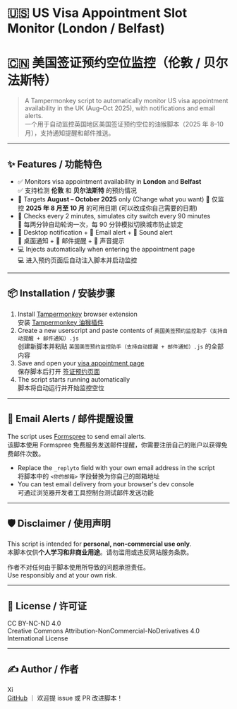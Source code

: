 # 🇺🇸 US Visa Appointment Slot Monitor (London / Belfast)  
# 🇨🇳 美国签证预约空位监控（伦敦 / 贝尔法斯特）

> A Tampermonkey script to automatically monitor US visa appointment availability in the UK (Aug–Oct 2025), with notifications and email alerts.  
> 一个用于自动监控英国地区美国签证预约空位的油猴脚本（2025 年 8–10 月），支持通知提醒和邮件推送。

---

## ✨ Features / 功能特色

- ✅ Monitors visa appointment availability in **London** and **Belfast**  
  ✅ 支持检测 **伦敦** 和 **贝尔法斯特** 的预约情况  
- 📅 Targets **August – October 2025** only  (Change what you want)
  📅 仅监控 **2025 年 8 月至 10 月** 的可用日期  (可以改成你自己需要的日期)
- 🔁 Checks every 2 minutes, simulates city switch every 90 minutes  
  🔁 每两分钟自动轮询一次，每 90 分钟模拟切换城市防止锁定  
- 🔔 Desktop notification + 📧 Email alert + 🎵 Sound alert  
  🔔 桌面通知 + 📧 邮件提醒 + 🎵 声音提示  
- 💻 Injects automatically when entering the appointment page  
  💻 进入预约页面后自动注入脚本并启动监控

---

## 📦 Installation / 安装步骤

1. Install [Tampermonkey](https://www.tampermonkey.net/) browser extension  
   安装 [Tampermonkey 油猴插件](https://www.tampermonkey.net/)  
2. Create a new userscript and paste contents of `英国美签预约监控助手（支持自动提醒 + 邮件通知）.js`  
   创建新脚本并粘贴 `英国美签预约监控助手（支持自动提醒 + 邮件通知）.js` 的全部内容  
3. Save and open your [visa appointment page](https://ais.usvisa-info.com/en-gb/niv/schedule/)  
   保存脚本后打开 [签证预约页面](https://ais.usvisa-info.com/en-gb/niv/schedule/)  
4. The script starts running automatically  
   脚本将自动运行并开始监控空位

---

## 📧 Email Alerts / 邮件提醒设置

The script uses [Formspree](https://formspree.io/) to send email alerts.  
该脚本使用 Formspree 免费服务发送邮件提醒，你需要注册自己的账户以获得免费邮件次数。

- Replace the `_replyto` field with your own email address in the script  
  将脚本中的 `<你的邮箱>` 字段替换为你自己的邮箱地址  
- You can test email delivery from your browser's dev console  
  可通过浏览器开发者工具控制台测试邮件发送功能

---

## 🛡️ Disclaimer / 使用声明

This script is intended for **personal, non-commercial use only**.  
本脚本仅供**个人学习和非商业用途**。请勿滥用或违反网站服务条款。

作者不对任何由于脚本使用所导致的问题承担责任。  
Use responsibly and at your own risk.

---

## 📄 License / 许可证

CC BY-NC-ND 4.0  
Creative Commons Attribution-NonCommercial-NoDerivatives 4.0 International License

---

## ✍️ Author / 作者

Xi  
[GitHub](https://github.com/aca22jy) ｜ 欢迎提 issue 或 PR 改进脚本！
